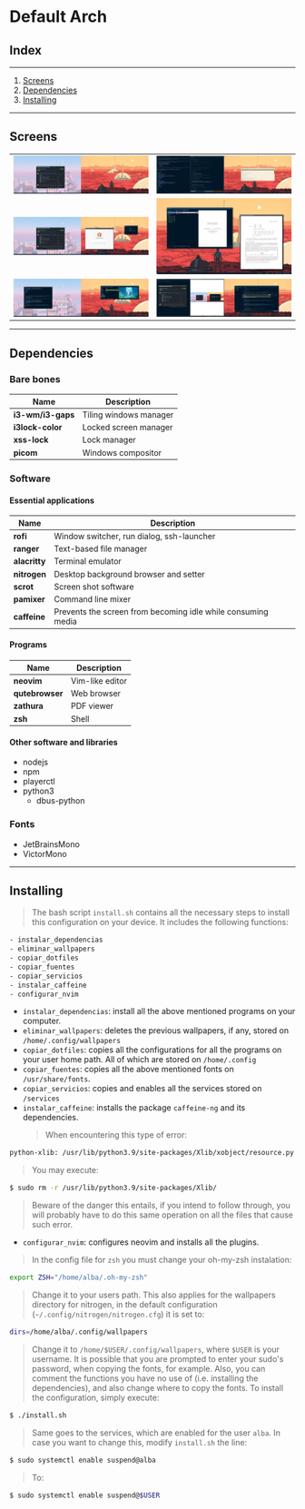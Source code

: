# Default Arch

## Index

---

1. [Screens](#screens)
2. [Dependencies](#dependencies)
3. [Installing](#installing)

---

## Screens

|                                                            |                                                    |
| ---------------------------------------------------------- | -------------------------------------------------- |
| ![Example](screens/home.png?raw=true "Homepage")    | ![Example](screens/rofi.png?raw=true "Rofi")       |
| ![Example](screens/terminal_qt.png?raw=true "Qutebrowser") | ![Example](screens/zathura.png?raw=true "Ranger") |
| ![Example](screens/ranger.png?raw=true "Ranger")         | ![Example](screens/nvim.png?raw=true "Nvim") |

---

## Dependencies

### Bare bones

| Name              | Description            |
| ----------------- | ---------------------- |
| **i3-wm/i3-gaps** | Tiling windows manager |
| **i3lock-color**  | Locked screen manager  |
| **xss-lock**      | Lock manager           |
| **picom**         | Windows compositor     |

### Software

#### Essential applications

| Name          | Description                                                  |
| ------------- | ------------------------------------------------------------ |
| **rofi**      | Window switcher, run dialog, ssh-launcher                    |
| **ranger**    | Text-based file manager                                      |
| **alacritty** | Terminal emulator                                            |
| **nitrogen**  | Desktop background browser and setter                        |
| **scrot**     | Screen shot software                                         |
| **pamixer**   | Command line mixer                                           |
| **caffeine**  | Prevents the screen from becoming idle while consuming media |

#### Programs

| Name            | Description     |
| --------------- | --------------- |
| **neovim**      | Vim-like editor |
| **qutebrowser** | Web browser     |
| **zathura**     | PDF viewer      |
| **zsh**         | Shell           |

#### Other software and libraries

- nodejs
- npm
- playerctl
- python3
  - dbus-python

### Fonts

- JetBrainsMono
- VictorMono

---

## Installing

> The bash script `install.sh` contains all the necessary steps to install this configuration on your device. It includes the following functions:

```
- instalar_dependencias
- eliminar_wallpapers
- copiar_dotfiles
- copiar_fuentes
- copiar_servicios
- instalar_caffeine
- configurar_nvim
```

- `instalar_dependencias`: install all the above mentioned programs on your computer.
- `eliminar_wallpapers`: deletes the previous wallpapers, if any, stored on `/home/.config/wallpapers`
- `copiar_dotfiles`: copies all the configurations for all the programs on your user home path. All of which are stored on `/home/.config`
- `copiar_fuentes`: copies all the above mentioned fonts on `/usr/share/fonts`.
- `copiar_servicios`: copies and enables all the services stored on `/services`
- `instalar_caffeine`: installs the package `caffeine-ng` and its dependencies.
  > When encountering this type of error:

```bash
python-xlib: /usr/lib/python3.9/site-packages/Xlib/xobject/resource.py
```

> You may execute:

```bash
$ sudo rm -r /usr/lib/python3.9/site-packages/Xlib/
```

> Beware of the danger this entails, if you intend to follow through, you will probably have to do this same operation on all the files that cause such error.

- `configurar_nvim`: configures neovim and installs all the plugins.

> In the config file for `zsh` you must change your oh-my-zsh instalation:

```bash
export ZSH="/home/alba/.oh-my-zsh"
```

> Change it to your users path. This also applies for the wallpapers directory for nitrogen, in the default configuration (`~/.config/nitrogen/nitrogen.cfg`) it is set to:

```bash
dirs=/home/alba/.config/wallpapers
```

> Change it to `/home/$USER/.config/wallpapers`, where `$USER` is your username.
> It is possible that you are prompted to enter your sudo's password, when copying the fonts, for example.
> Also, you can comment the functions you have no use of (i.e. installing the dependencies), and also change where to copy the fonts.
> To install the configuration, simply execute:

```bash
$ ./install.sh
```

> Same goes to the services, which are enabled for the user `alba`. In case you want to change this, modify `install.sh` the line:

```bash
$ sudo systemctl enable suspend@alba
```

> To:

```bash
$ sudo systemctl enable suspend@$USER
```
